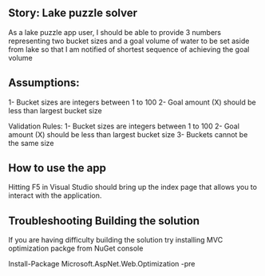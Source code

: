 ## Story: Lake puzzle solver

As a lake puzzle app user, I should be able to 
provide 3 numbers representing two bucket sizes and a goal volume of water to be set aside from lake
so that I am notified of shortest sequence of achieving the goal volume

## Assumptions: 

1- Bucket sizes are integers between 1 to 100
2- Goal amount (X) should be less than largest bucket size

Validation Rules:
1- Bucket sizes are integers between 1 to 100
2- Goal amount (X) should be less than largest bucket size
3- Buckets cannot be the same size

## How to use the app

Hitting F5 in Visual Studio should bring up the index page that allows you to interact with the application.


## Troubleshooting Building the solution

If you are having difficulty building the solution try installing MVC optimization packge from NuGet console

Install-Package Microsoft.AspNet.Web.Optimization -pre
